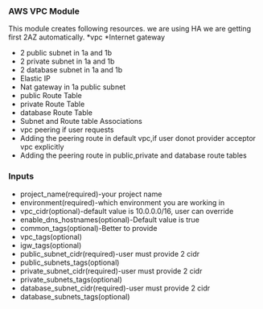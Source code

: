 ### AWS VPC Module

This module creates following resources. we are using HA we are getting first 2AZ automatically.
*vpc
*Internet gateway
* 2 public subnet in 1a and 1b
* 2 private subnet in 1a and 1b
* 2 database subnet in 1a and 1b
* Elastic IP
* Nat gateway in 1a public subnet
* public Route Table
* private Route Table
* database Route Table
* Subnet and Route table Associations
* vpc peering if user requests
* Adding the peering route in default vpc,if user donot provider acceptor vpc explicitly
* Adding the peering route in public,private and database route tables
### Inputs
* project_name(required)-your project name
* environment(required)-which environment you are working in
* vpc_cidr(optional)-default value is 10.0.0.0/16, user can override
* enable_dns_hostnames(optional)-Default value is true
* common_tags(optional)-Better to provide
* vpc_tags(optional)
* igw_tags(optional)
* public_subnet_cidr(required)-user must provide 2 cidr
* public_subnets_tags(optional)
* private_subnet_cidr(required)-user must provide 2 cidr
* private_subnets_tags(optional)
* database_subnet_cidr(required)-user must provide 2 cidr
* database_subnets_tags(optional)